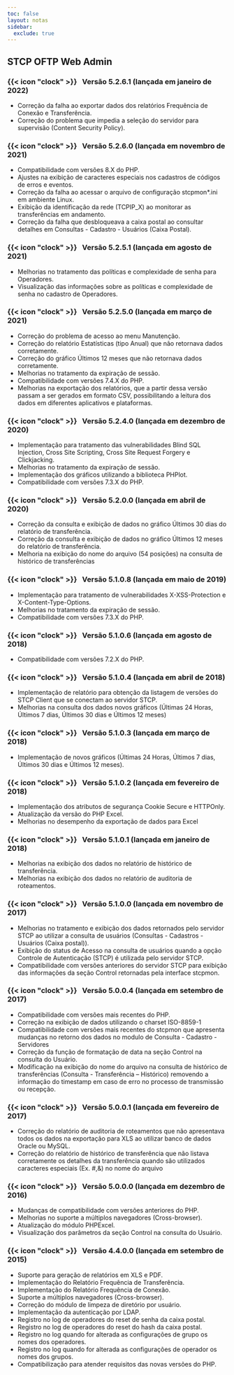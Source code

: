 ```yaml
---
toc: false
layout: notas
sidebar:
  exclude: true
---
```

## STCP OFTP Web Admin

### {{< icon "clock" >}} &nbsp; Versão 5.2.6.1 (lançada em janeiro de 2022)

- Correção da falha ao exportar dados dos relatórios Frequência de Conexão e Transferência.
- Correção do problema que impedia a seleção do servidor para supervisão (Content Security Policy).

### {{< icon "clock" >}} &nbsp; Versão 5.2.6.0 (lançada em novembro de 2021)

- Compatibilidade com versões 8.X do PHP.
- Ajustes na exibição de caracteres especiais nos cadastros de códigos de erros e eventos.
- Correção da falha ao acessar o arquivo de configuração stcpmon\*.ini em ambiente Linux.
- Exibição da identificação da rede (TCPIP_X) ao monitorar as transferências em andamento.
- Correção da falha que desbloqueava a caixa postal ao consultar detalhes em Consultas - Cadastro - Usuários (Caixa Postal).

### {{< icon "clock" >}} &nbsp; Versão 5.2.5.1 (lançada em agosto de 2021)

- Melhorias no tratamento das políticas e complexidade de senha para Operadores.
- Visualização das informações sobre as políticas e complexidade de senha no cadastro de Operadores.

### {{< icon "clock" >}} &nbsp; Versão 5.2.5.0 (lançada em março de 2021)

- Correção do problema de acesso ao menu Manutenção.
- Correção do relatório Estatísticas (tipo Anual) que não retornava dados corretamente.
- Correção do gráfico Últimos 12 meses que não retornava dados corretamente.
- Melhorias no tratamento da expiração de sessão.
- Compatibilidade com versões 7.4.X do PHP.
- Melhorias na exportação dos relatórios, que a partir dessa versão passam a ser gerados em formato CSV, possibilitando a leitura dos dados em diferentes aplicativos e plataformas.

### {{< icon "clock" >}} &nbsp; Versão 5.2.4.0 (lançada em dezembro de 2020)

- Implementação para tratamento das vulnerabilidades Blind SQL Injection, Cross Site Scripting, Cross Site Request Forgery e Clickjacking.
- Melhorias no tratamento da expiração de sessão.
- Implementação dos gráficos utilizando a biblioteca PHPlot.
- Compatibilidade com versões 7.3.X do PHP.

### {{< icon "clock" >}} &nbsp; Versão 5.2.0.0 (lançada em abril de 2020)

- Correção da consulta e exibição de dados no gráfico Últimos 30 dias do relatório de transferência.
- Correção da consulta e exibição de dados no gráfico Últimos 12 meses do relatório de transferência.
- Melhoria na exibição do nome do arquivo (54 posições) na consulta de histórico de transferências

### {{< icon "clock" >}} &nbsp; Versão 5.1.0.8 (lançada em maio de 2019)

- Implementação para tratamento de vulnerabilidades X-XSS-Protection e X-Content-Type-Options.
- Melhorias no tratamento da expiração de sessão.
- Compatibilidade com versões 7.3.X do PHP.

### {{< icon "clock" >}} &nbsp; Versão 5.1.0.6 (lançada em agosto de 2018)

- Compatibilidade com versões 7.2.X do PHP.

### {{< icon "clock" >}} &nbsp; Versão 5.1.0.4 (lançada em abril de 2018)

- Implementação de relatório para obtenção da listagem de versões do STCP Client que se conectam ao
  servidor STCP.
- Melhorias na consulta dos dados novos gráficos (Últimas 24 Horas, Últimos 7 dias, Últimos 30 dias e Últimos 12 meses)

### {{< icon "clock" >}} &nbsp; Versão 5.1.0.3 (lançada em março de 2018)

- Implementação de novos gráficos (Últimas 24 Horas, Últimos 7 dias, Últimos 30 dias e Últimos 12 meses).

### {{< icon "clock" >}} &nbsp; Versão 5.1.0.2 (lançada em fevereiro de 2018)

- Implementação dos atributos de segurança Cookie Secure e HTTPOnly.
- Atualização da versão do PHP Excel.
- Melhorias no desempenho da exportação de dados para Excel

### {{< icon "clock" >}} &nbsp; Versão 5.1.0.1 (lançada em janeiro de 2018)

- Melhorias na exibição dos dados no relatório de histórico de transferência.
- Melhorias na exibição dos dados no relatório de auditoria de roteamentos.

### {{< icon "clock" >}} &nbsp; Versão 5.1.0.0 (lançada em novembro de 2017)

- Melhorias no tratamento e exibição dos dados retornados pelo servidor STCP ao utilizar a consulta de usuários (Consultas - Cadastros - Usuários (Caixa postal)).
- Exibição do status de Acesso na consulta de usuários quando a opção Controle de Autenticação (STCP) é utilizada pelo servidor STCP.
- Compatibilidade com versões anteriores do servidor STCP para exibição das informações da seção Control retornadas pela interface stcpmon.

### {{< icon "clock" >}} &nbsp; Versão 5.0.0.4 (lançada em setembro de 2017)

- Compatibilidade com versões mais recentes do PHP.
- Correção na exibição de dados utilizando o charset ISO-8859-1
- Compatibilidade com versões mais recentes do stcpmon que apresenta mudanças no retorno dos dados no modulo de Consulta - Cadastro - Servidores
- Correção da função de formatação de data na seção Control na consulta do Usuário.
- Modificação na exibição do nome do arquivo na consulta de histórico de transferências (Consulta - Transferência – Histórico) removendo a informação do timestamp em caso de erro no processo de transmissão ou recepção.

### {{< icon "clock" >}} &nbsp; Versão 5.0.0.1 (lançada em fevereiro de 2017)

- Correção do relatório de auditoria de roteamentos que não apresentava todos os dados na exportação para XLS ao utilizar banco de dados Oracle ou MySQL.
- Correção do relatório de histórico de transferência que não listava corretamente os detalhes da transferência quando são utilizados caracteres especiais (Ex. #,&) no nome do arquivo

### {{< icon "clock" >}} &nbsp; Versão 5.0.0.0 (lançada em dezembro de 2016)

- Mudanças de compatibilidade com versões anteriores do PHP.
- Melhorias no suporte a múltiplos navegadores (Cross-browser).
- Atualização do módulo PHPExcel.
- Visualização dos parâmetros da seção Control na consulta do Usuário.

### {{< icon "clock" >}} &nbsp; Versão 4.4.0.0 (lançada em setembro de 2015)

- Suporte para geração de relatórios em XLS e PDF.
- Implementação do Relatório Frequência de Transferência.
- Implementação do Relatório Frequência de Conexão.
- Suporte a múltiplos navegadores (Cross-browser).
- Correção do módulo de limpeza de diretório por usuário.
- Implementação da autenticação por LDAP.
- Registro no log de operadores do reset de senha da caixa postal.
- Registro no log de operadores do reset do hash da caixa postal.
- Registro no log quando for alterada as configurações de grupo os nomes dos operadores.
- Registro no log quando for alterada as configurações de operador os nomes dos grupos.
- Compatibilização para atender requisitos das novas versões do PHP.
